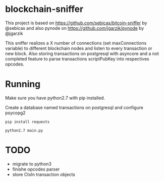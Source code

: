 # blockchain-sniffer

This project is based on https://github.com/sebicas/bitcoin-sniffer by @sebicas
and also pynode on https://github.com/jgarzik/pynode by @jgarzik

This sniffer realizes a X number of connections (set maxConnections variable) to different blockchain nodes and listen to 
every transaction or new block. Also storing transactions on postgresql with asyncore and a not completed feature to 
parse transactions scriptPubKey into respectives opcodes.

# Running

Make sure you have python2.7 with pip installed.

Create a database named transactions on postgresql and configure psycopg2

`pip install requests`

`python2.7 main.py`


# TODO 
- migrate to python3
- finishe opcodes parser
- store CtxIn transaction objects
